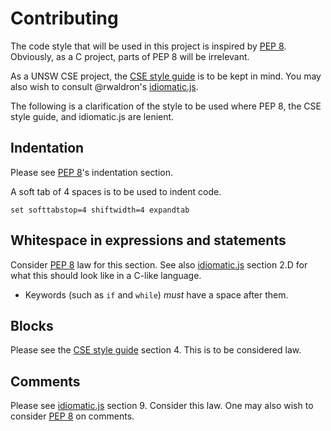 # Contributing

The code style that will be used in this project is inspired by [PEP 8][].
Obviously, as a C project, parts of PEP 8 will be irrelevant.

As a UNSW CSE project, the [CSE style guide][] is to be kept in mind.
You may also wish to consult @rwaldron's [idiomatic.js][].

The following is a clarification of the style to be used where PEP 8,
the CSE style guide, and idiomatic.js are lenient.

## Indentation

Please see [PEP 8][]'s indentation section.

A soft tab of 4 spaces is to be used to indent code.
<!--
3-space indents are poison.
The CSE style guide should die in a fire for even suggesting 3 spaces.
-->

```viml
set softtabstop=4 shiftwidth=4 expandtab
```

## Whitespace in expressions and statements

Consider [PEP 8][] law for this section.
See also [idiomatic.js][] section 2.D for what this should look like in a C-like language.

* Keywords (such as `if` and `while`) *must* have a space after them.

## Blocks

Please see the [CSE style guide][] section 4.  This is to be considered law.

## Comments

Please see [idiomatic.js][] section 9.  Consider this law.
One may also wish to consider [PEP 8][] on comments.


[PEP 8]: http://legacy.python.org/dev/peps/pep-0008/
[CSE style guide]: https://wiki.cse.unsw.edu.au/info/CoreCourses/StyleGuide
[idiomatic.js]: https://github.com/rwaldron/idiomatic.js
